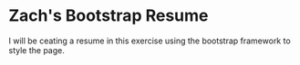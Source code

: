 # Zach's Bootstrap Resume
I will be ceating a resume in this exercise using the bootstrap framework to style the page.